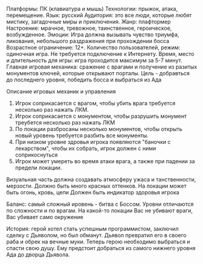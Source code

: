 Платформы: ПК (клавиатура и мышь)
Технологии: прыжок, атака, перемещение.
Язык: русский
Аудитория: это все люди, которые любят мистику, загадочные миры и приключения.
Жанр: плафтормер
Настроение: мрачное, тревожное, таинственное, героическое, возбужденное.
Эмоции: Игра должна вызывать чувство триумфа, ликования, небольшого раздражения при прохождении босса
Возрастное ограничение: 12+.
Количество пользователей, режим: одиночная игра. Не требуется подключение к Интернету.
Время, место и длительность для игры: игра проходится максимум за 5-7 минут.
Главная игровая механика: сражение с врагами и получение из разитых монументов ключей, которые открывают порталы. Цель - добравться до последнего уровня, победить босса и выбраться из Ада

Описание игровых механик и управления
1. Игрок соприкасается с врагом, чтобы убить врага требуется несколько раз нажать ЛКМ.
2. Игрок соприкасается с  монументом, чтобы разрушить монумент треубется  несколько раз нажать ЛКМ
3. По локации разбросаны несколько монументов, чтобы открыть новый уровень требуется разбить все монументы.
4. При низком уровне здровья игрока появляются "баночки с лекарством", чтобы их собрать, игрок должен с ними соприкоснуться
5. Игрок может умереть во время атаки врага, а также при падении за предели локации.

Визуальная часть должна создавать атмосферу ужаса и танственности, мерзости. Должно быть много красных оттенков. На локации может быть огонь, кровь, цепи 
Должен быть индикатор здоровья игрока

Баланс: самый сложный ировень - битва с Боссом. Уровни отличаются по сложности и по врагам. На какой-то локации Вас не убивают враги, Вас убивает само окружение

История: герой хотел стать успешным программистом, заключил сделку с Дьяволом, но был обманут. Дьявол превратил его в своего раба и обрек на вечные муки. Теперь герою необходимо выбраться и спасти свою душу. Ему предстоит добраться из самого нижнего уровня Ада до дворца Дьявола.  
